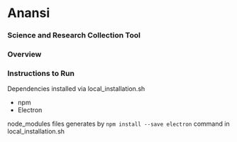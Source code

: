 # Anansi
### Science and Research Collection Tool

### Overview

### Instructions to Run

Dependencies installed via local_installation.sh

* npm
* Electron

node_modules files generates by `npm install --save electron` command in local_installation.sh

